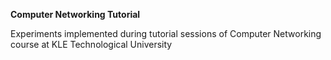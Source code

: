 **Computer Networking Tutorial**

Experiments implemented during tutorial sessions of Computer Networking course at KLE Technological University
